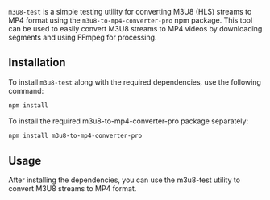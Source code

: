 `m3u8-test` is a simple testing utility for converting M3U8 (HLS) streams to MP4 format using the `m3u8-to-mp4-converter-pro` npm package. This tool can be used to easily convert M3U8 streams to MP4 videos by downloading segments and using FFmpeg for processing.

## Installation

To install `m3u8-test` along with the required dependencies, use the following command:

```bash
npm install
```

To install the required m3u8-to-mp4-converter-pro package separately:

```bash
npm install m3u8-to-mp4-converter-pro
```

## Usage
After installing the dependencies, you can use the m3u8-test utility to convert M3U8 streams to MP4 format.


